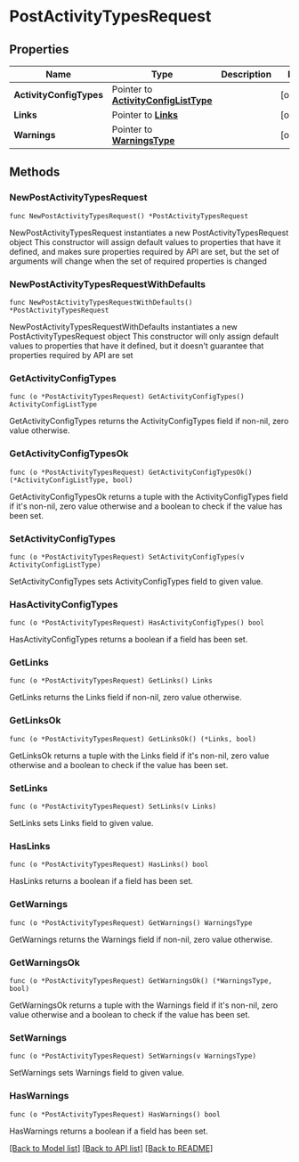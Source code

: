 # PostActivityTypesRequest

## Properties

Name | Type | Description | Notes
------------ | ------------- | ------------- | -------------
**ActivityConfigTypes** | Pointer to [**ActivityConfigListType**](ActivityConfigListType.md) |  | [optional] 
**Links** | Pointer to [**Links**](Links.md) |  | [optional] 
**Warnings** | Pointer to [**WarningsType**](WarningsType.md) |  | [optional] 

## Methods

### NewPostActivityTypesRequest

`func NewPostActivityTypesRequest() *PostActivityTypesRequest`

NewPostActivityTypesRequest instantiates a new PostActivityTypesRequest object
This constructor will assign default values to properties that have it defined,
and makes sure properties required by API are set, but the set of arguments
will change when the set of required properties is changed

### NewPostActivityTypesRequestWithDefaults

`func NewPostActivityTypesRequestWithDefaults() *PostActivityTypesRequest`

NewPostActivityTypesRequestWithDefaults instantiates a new PostActivityTypesRequest object
This constructor will only assign default values to properties that have it defined,
but it doesn't guarantee that properties required by API are set

### GetActivityConfigTypes

`func (o *PostActivityTypesRequest) GetActivityConfigTypes() ActivityConfigListType`

GetActivityConfigTypes returns the ActivityConfigTypes field if non-nil, zero value otherwise.

### GetActivityConfigTypesOk

`func (o *PostActivityTypesRequest) GetActivityConfigTypesOk() (*ActivityConfigListType, bool)`

GetActivityConfigTypesOk returns a tuple with the ActivityConfigTypes field if it's non-nil, zero value otherwise
and a boolean to check if the value has been set.

### SetActivityConfigTypes

`func (o *PostActivityTypesRequest) SetActivityConfigTypes(v ActivityConfigListType)`

SetActivityConfigTypes sets ActivityConfigTypes field to given value.

### HasActivityConfigTypes

`func (o *PostActivityTypesRequest) HasActivityConfigTypes() bool`

HasActivityConfigTypes returns a boolean if a field has been set.

### GetLinks

`func (o *PostActivityTypesRequest) GetLinks() Links`

GetLinks returns the Links field if non-nil, zero value otherwise.

### GetLinksOk

`func (o *PostActivityTypesRequest) GetLinksOk() (*Links, bool)`

GetLinksOk returns a tuple with the Links field if it's non-nil, zero value otherwise
and a boolean to check if the value has been set.

### SetLinks

`func (o *PostActivityTypesRequest) SetLinks(v Links)`

SetLinks sets Links field to given value.

### HasLinks

`func (o *PostActivityTypesRequest) HasLinks() bool`

HasLinks returns a boolean if a field has been set.

### GetWarnings

`func (o *PostActivityTypesRequest) GetWarnings() WarningsType`

GetWarnings returns the Warnings field if non-nil, zero value otherwise.

### GetWarningsOk

`func (o *PostActivityTypesRequest) GetWarningsOk() (*WarningsType, bool)`

GetWarningsOk returns a tuple with the Warnings field if it's non-nil, zero value otherwise
and a boolean to check if the value has been set.

### SetWarnings

`func (o *PostActivityTypesRequest) SetWarnings(v WarningsType)`

SetWarnings sets Warnings field to given value.

### HasWarnings

`func (o *PostActivityTypesRequest) HasWarnings() bool`

HasWarnings returns a boolean if a field has been set.


[[Back to Model list]](../README.md#documentation-for-models) [[Back to API list]](../README.md#documentation-for-api-endpoints) [[Back to README]](../README.md)


